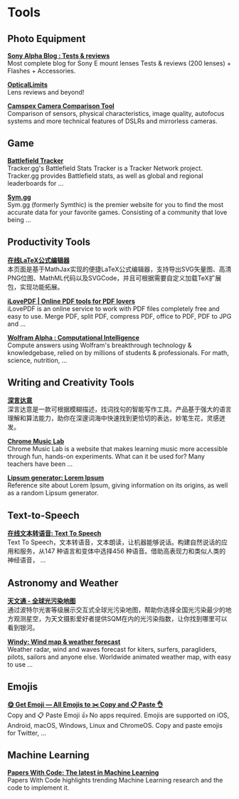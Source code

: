 # Tools
<!-- Please classify the websites. Here is an example, if you understand, say yes. -->

## Photo Equipment

[**Sony Alpha Blog : Tests & reviews**](https://sonyalpha.blog/)  
Most complete blog for Sony E mount lenses Tests & reviews (200 lenses) + Flashes + Accessories.

[**OpticalLimits**](https://www.opticallimits.com/)  
Lens reviews and beyond!

[**Camspex Camera Comparison Tool**](https://camspex.com/)  
Comparison of sensors, physical characteristics, image quality, autofocus systems and more technical features of DSLRs and mirrorless cameras.

## Game

[**Battlefield Tracker**](https://battlefieldtracker.com/)  
Tracker.gg's Battlefield Stats Tracker is a Tracker Network project. Tracker.gg provides Battlefield stats, as well as global and regional leaderboards for ...

[**Sym.gg**](https://sym.gg/)  
Sym.gg (formerly Symthic) is the premier website for you to find the most accurate data for your favorite games. Consisting of a community that love being ...

## Productivity Tools

[**在线LaTeX公式编辑器**](https://www.latexlive.com/)  
本页面是基于MathJax实现的便捷LaTeX公式编辑器，支持导出SVG矢量图、高清PNG位图、MathML代码以及SVGCode，并且可根据需要自定义加载TeX扩展包，实现功能拓展。

[**iLovePDF | Online PDF tools for PDF lovers**](https://www.ilovepdf.com/)  
iLovePDF is an online service to work with PDF files completely free and easy to use. Merge PDF, split PDF, compress PDF, office to PDF, PDF to JPG and ...

[**Wolfram Alpha : Computational Intelligence**](https://www.wolframalpha.com/)  
Compute answers using Wolfram's breakthrough technology & knowledgebase, relied on by millions of students & professionals. For math, science, nutrition, ...

## Writing and Creativity Tools

[**深言达意**](https://www.shenyandayi.com/)  
深言达意是一款可根据模糊描述，找词找句的智能写作工具。产品基于强大的语言理解和算法能力，助你在深邃词海中快速找到更恰切的表达，妙笔生花，灵感迸发。

[**Chrome Music Lab**](https://musiclab.chromeexperiments.com/)  
Chrome Music Lab is a website that makes learning music more accessible through fun, hands-on experiments. What can it be used for? Many teachers have been ...

[**Lipsum generator: Lorem Ipsum**](https://www.lipsum.com/)  
Reference site about Lorem Ipsum, giving information on its origins, as well as a random Lipsum generator.

## Text-to-Speech

[**在线文本转语音: Text To Speech**](https://www.text-to-speech.cn/)  
Text To Speech，文本转语音，文本朗读，让机器能够说话。构建自然说话的应用和服务，从147 种语言和变体中选择456 种语音。借助高表现力和类似人类的神经语音， ...

## Astronomy and Weather

[**天文通 - 全球光污染地图**](https://www.darkmap.cn/)  
通过波特尔光害等级展示交互式全球光污染地图，帮助你选择全国光污染最少的地方观测星空，为天文摄影爱好者提供SQM在内的光污染指数，让你找到哪里可以看到银河。

[**Windy: Wind map & weather forecast**](https://www.windy.com/)  
Weather radar, wind and waves forecast for kiters, surfers, paragliders, pilots, sailors and anyone else. Worldwide animated weather map, with easy to use ...

## Emojis

[**😋 Get Emoji — All Emojis to ✂️ Copy and 📋 Paste 👌**](https://getemoji.com/)  
Copy and 📋 Paste Emoji 👍 No apps required. Emojis are supported on iOS, Android, macOS, Windows, Linux and ChromeOS. Copy and paste emojis for Twitter, ...

## Machine Learning

[**Papers With Code: The latest in Machine Learning**](https://paperswithcode.com/)  
Papers With Code highlights trending Machine Learning research and the code to implement it.